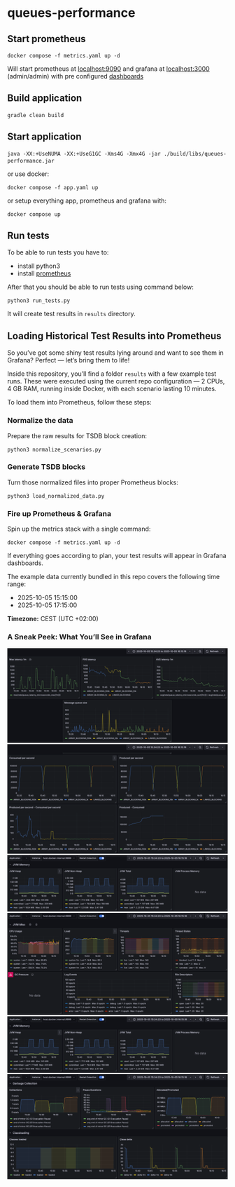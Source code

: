 # queues-performance

## Start prometheus
```shell
docker compose -f metrics.yaml up -d
```

Will start prometheus at [localhost:9090](localhost:9090) and grafana at [localhost:3000](localhost:3000) (admin/admin)
with pre configured [dashboards](http://localhost:3000/dashboards)

## Build application
```shell
gradle clean build
```

## Start application
```shell
java -XX:+UseNUMA -XX:+UseG1GC -Xms4G -Xmx4G -jar ./build/libs/queues-performance.jar
```

or use docker:
```shell
docker compose -f app.yaml up
```

or setup everything app, prometheus and grafana with:
```shell
docker compose up
```

## Run tests
To be able to run tests you have to:
- install python3
- install [prometheus](https://prometheus.io/download/#prometheus)

After that you should be able to run tests using command below:
```shell
python3 run_tests.py
```

It will create test results in `results` directory.

## Loading Historical Test Results into Prometheus

So you’ve got some shiny test results lying around and want to see them in Grafana? Perfect — let’s bring them to life!

Inside this repository, you’ll find a folder `results` with a few example test runs.
These were executed using the current repo configuration — 2 CPUs, 4 GB RAM, running inside Docker, with each scenario lasting 10 minutes.

To load them into Prometheus, follow these steps:

### Normalize the data
Prepare the raw results for TSDB block creation:
```shell
python3 normalize_scenarios.py
```

### Generate TSDB blocks
Turn those normalized files into proper Prometheus blocks:
```shell
python3 load_normalized_data.py
```

### Fire up Prometheus & Grafana
Spin up the metrics stack with a single command:
```shell
docker compose -f metrics.yaml up -d
```

If everything goes according to plan, your test results will appear in Grafana dashboards.

The example data currently bundled in this repo covers the following time range:
- 2025-10-05 15:15:00
- 2025-10-05 17:15:00

**Timezone:** CEST (UTC +02:00)

### A Sneak Peek: What You’ll See in Grafana

![Latency](results/screenshots/latency_and_queue_size.png)
![Consumed(number of poll calls on queue) and produced messages](results/screenshots/consumed_and_produced.png)
![JVM Memory](results/screenshots/jvm_memory.png)
![JVM Misc](results/screenshots/jvm_misc.png)
![JVM Memory Pools](results/screenshots/jvm_memory.png)
![GC and Class Loading ](results/screenshots/gc_class_loading.png)

